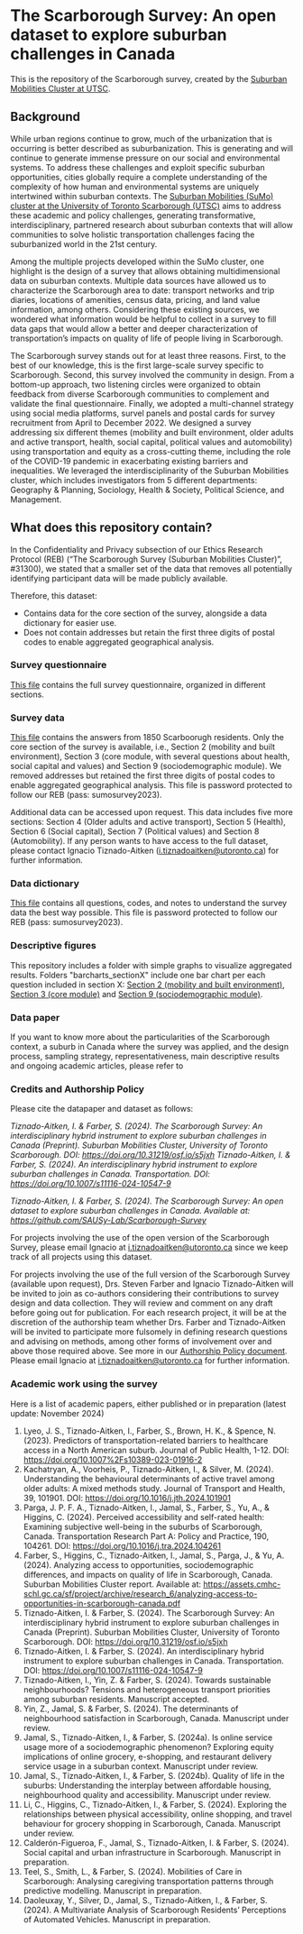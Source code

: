 # The Scarborough Survey: An open dataset to explore suburban challenges in Canada

This is the repository of the Scarborough survey, created by the [Suburban Mobilities Cluster at UTSC](https://www.utsc.utoronto.ca/suburban-mobilities/).

## Background

While urban regions continue to grow, much of the urbanization that is occurring is better described as suburbanization. This is generating and will continue to generate immense pressure on our social and environmental systems. To address these challenges and exploit specific suburban opportunities, cities globally require a complete understanding of the complexity of how human and environmental systems are uniquely intertwined within suburban contexts. The [Suburban Mobilities (SuMo) cluster at the University of Toronto Scarborough (UTSC)](https://www.utsc.utoronto.ca/suburban-mobilities/) aims to address these academic and policy challenges, generating transformative, interdisciplinary, partnered research about suburban contexts that will allow communities to solve holistic transportation challenges facing the suburbanized world in the 21st century.

Among the multiple projects developed within the SuMo cluster, one highlight is the design of a survey that allows obtaining multidimensional data on suburban contexts. Multiple data sources have allowed us to characterize the Scarborough area to date: transport networks and trip diaries, locations of amenities, census data, pricing, and land value information, among others. Considering these existing sources, we wondered what information would be helpful to collect in a survey to fill data gaps that would allow a better and deeper characterization of transportation’s impacts on quality of life of people living in Scarborough.

The Scarborough survey stands out for at least three reasons. First, to the best of our knowledge, this is the first large-scale survey specific to Scarborough. Second, this survey involved the community in design. From a bottom-up approach, two listening circles were organized to obtain feedback from diverse Scarborough communities to complement and validate the final questionnaire. Finally, we adopted a multi-channel strategy using social media platforms, survel panels and postal cards for survey recruitment from April to December 2022. We designed a survey addressing six different themes (mobility and built environment, older adults and active transport, health, social capital, political values and automobility) using transportation and equity as a cross-cutting theme, including the role of the COVID-19 pandemic in exacerbating existing barriers and inequalities. We leveraged the interdisciplinarity of the Suburban Mobilities cluster, which includes investigators from 5 different departments: Geography & Planning, Sociology, Health & Society, Political Science, and Management.

## What does this repository contain?

In the Confidentiality and Privacy subsection of our Ethics Research Protocol (REB) (“The Scarborough Survey (Suburban Mobilities Cluster)”, #31300), we stated that a smaller set of the data that removes all potentially identifying participant data will be made publicly available. 

Therefore, this dataset:
- Contains data for the core section of the survey, alongside a data dictionary for easier use. 
- Does not contain addresses but retain the first three digits of postal codes to enable aggregated geographical analysis.

### Survey questionnaire
[This file](https://github.com/SAUSy-Lab/Scarborough-Survey/blob/main/The%20Scarborough%20Survey%20-%20Questionnaire.pdf) contains the full survey questionnaire, organized in different sections.

### Survey data
[This file](https://github.com/SAUSy-Lab/Scarborough-Survey/blob/main/Survey%20Data.xlsx) contains the answers from 1850 Scarboorugh residents. Only the core section of the survey is available, i.e., Section 2 (mobility and built environment), Section 3 (core module, with several questions about health, social capital and values) and Section 9 (sociodemographic module).
We removed addresses but retained the first three digits of postal codes to enable aggregated geographical analysis. This file is password protected to follow our REB (pass: sumosurvey2023).

Additional data can be accessed upon request. This data includes five more sections: Section 4 (Older adults and active transport), Section 5 (Health), Section 6 (Social capital), Section 7 (Political values) and Section 8 (Automobility).
If any person wants to have access to the full dataset, please contact Ignacio Tiznado-Aitken (i.tiznadoaitken@utoronto.ca) for further information.

### Data dictionary
[This file](https://github.com/SAUSy-Lab/Scarborough-Survey/blob/main/Data%20Dictionary.xlsx) contains all questions, codes, and notes to understand the survey data the best way possible.
This file is password protected to follow our REB (pass: sumosurvey2023).

### Descriptive figures
This repository includes a folder with simple graphs to visualize aggregated results.
Folders "barcharts_sectionX" include one bar chart per each question included in section X: [Section 2 (mobility and built environment)](https://github.com/SAUSy-Lab/Scarborough-Survey/tree/main/barcharts_section2), [Section 3 (core module)](https://github.com/SAUSy-Lab/Scarborough-Survey/tree/main/barcharts_section3) and [Section 9 (sociodemographic module)](https://github.com/SAUSy-Lab/Scarborough-Survey/tree/main/barcharts_section9).

### Data paper
If you want to know more about the particularities of the Scarborough context, a suburb in Canada where the survey was applied, and the design process, sampling strategy, representativeness, main descriptive results and ongoing academic articles, please refer to

### Credits and Authorship Policy
Please cite the datapaper and dataset as follows:

_Tiznado-Aitken, I. & Farber, S. (2024). The Scarborough Survey: An interdisciplinary hybrid instrument to explore suburban challenges in Canada (Preprint). Suburban Mobilities Cluster, University of Toronto Scarborough. DOI: https://doi.org/10.31219/osf.io/s5jxh_
_Tiznado-Aitken, I. & Farber, S. (2024). An interdisciplinary hybrid instrument to explore suburban challenges in Canada. Transportation. DOI: https://doi.org/10.1007/s11116-024-10547-9_

_Tiznado-Aitken, I. & Farber, S. (2024). The Scarborough Survey: An open dataset to explore suburban challenges in Canada. Available at: https://github.com/SAUSy-Lab/Scarborough-Survey_

For projects involving the use of the open version of the Scarborough Survey, please email Ignacio at i.tiznadoaitken@utoronto.ca since we keep track of all projects using this dataset.

For projects involving the use of the full version of the Scarborough Survey (available upon request), Drs. Steven Farber and Ignacio Tiznado-Aitken will be invited to join as co-authors considering their contributions to survey design and data collection. They will review and comment on any draft before going out for publication. For each research project, it will be at the discretion of the authorship team whether Drs. Farber and Tiznado-Aitken will be invited to participate more fulsomely in defining research questions and advising on methods, among other forms of involvement over and above those required above.
See more in our [Authorship Policy document](https://github.com/SAUSy-Lab/Scarborough-Survey/blob/main/Authorship%20Policy.pdf). Please email Ignacio at i.tiznadoaitken@utoronto.ca for further information.

### Academic work using the survey

Here is a list of academic papers, either published or in preparation (latest update: November 2024)

1. Lyeo, J. S., Tiznado-Aitken, I., Farber, S., Brown, H. K., & Spence, N. (2023). Predictors of transportation-related barriers to healthcare access in a North American suburb. Journal of Public Health, 1-12. DOI: https://doi.org/10.1007%2Fs10389-023-01916-2 
2. Kachatryan, A., Voorheis, P., Tiznado-Aitken, I., & Silver, M. (2024). Understanding the behavioural determinants of active travel among older adults: A mixed methods study. Journal of Transport and Health, 39, 101901. DOI: https://doi.org/10.1016/j.jth.2024.101901
3. Parga, J. P. F. A., Tiznado-Aitken, I., Jamal, S., Farber, S., Yu, A., & Higgins, C. (2024). Perceived accessibility and self-rated health: Examining subjective well-being in the suburbs of Scarborough, Canada. Transportation Research Part A: Policy and Practice, 190, 104261. DOI: https://doi.org/10.1016/j.tra.2024.104261
4. Farber, S., Higgins, C., Tiznado-Aitken, I., Jamal, S., Parga, J., & Yu, A. (2024). Analyzing access to opportunities, sociodemographic differences, and impacts on quality of life in Scarborough, Canada. Suburban Mobilities Cluster report. Available at: https://assets.cmhc-schl.gc.ca/sf/project/archive/research_6/analyzing-access-to-opportunities-in-scarborough-canada.pdf
5. Tiznado-Aitken, I. & Farber, S. (2024). The Scarborough Survey: An interdisciplinary hybrid instrument to explore suburban challenges in Canada (Preprint). Suburban Mobilities Cluster, University of Toronto Scarborough. DOI: https://doi.org/10.31219/osf.io/s5jxh
6. Tiznado-Aitken, I. & Farber, S. (2024). An interdisciplinary hybrid instrument to explore suburban challenges in Canada. Transportation. DOI: https://doi.org/10.1007/s11116-024-10547-9
7. Tiznado-Aitken, I., Yin, Z. & Farber, S. (2024). Towards sustainable neighbourhoods? Tensions and heterogeneous transport priorities among suburban residents. Manuscript accepted.
8. Yin, Z., Jamal, S. & Farber, S. (2024). The determinants of neighbourhood satisfaction in Scarborough, Canada. Manuscript under review.
9. Jamal, S., Tiznado-Aitken, I., & Farber, S. (2024a). Is online service usage more of a sociodemographic phenomenon? Exploring equity implications of online grocery, e-shopping, and restaurant delivery service usage in a suburban context. Manuscript under review.
10. Jamal, S., Tiznado-Aitken, I., & Farber, S. (2024b). Quality of life in the suburbs: Understanding the interplay between affordable housing, neighbourhood quality and accessibility. Manuscript under review.
11. Li, C., Higgins, C., Tiznado-Aitken, I., & Farber, S. (2024). Exploring the relationships between physical accessibility, online shopping, and travel behaviour for grocery shopping in Scarborough, Canada. Manuscript under review.
12. Calderón-Figueroa, F., Jamal, S., Tiznado-Aitken, I. & Farber, S. (2024). Social capital and urban infrastructure in Scarborough. Manuscript in preparation.
13. Teel, S., Smith, L., & Farber, S. (2024). Mobilities of Care in Scarborough: Analysing caregiving transportation patterns through predictive modelling. Manuscript in preparation.
14. Daoleuxay, Y., Silver, D., Jamal, S., Tiznado-Aitken, I., & Farber, S. (2024). A Multivariate Analysis of Scarborough Residents’ Perceptions of Automated Vehicles. Manuscript in preparation.


